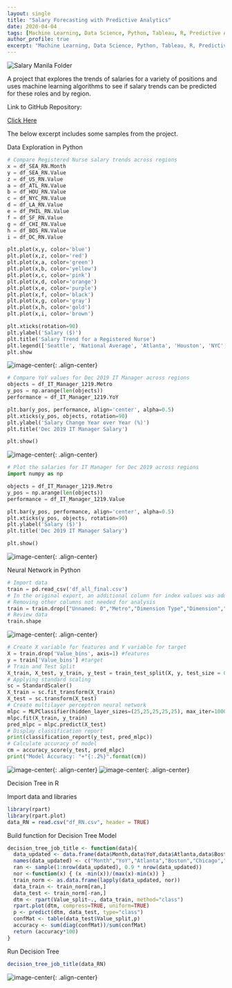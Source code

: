 ```yaml
---
layout: single
title: "Salary Forecasting with Predictive Analytics"
date: 2020-04-04
tags: [Machine Learning, Data Science, Python, Tableau, R, Predictive Analytics]
author_profile: true
excerpt: "Machine Learning, Data Science, Python, Tableau, R, Predictive Analytics"
---
```

![Salary Manila Folder](/images/salaries.jpeg "Salary Forecasting with Predictive Analytics")

A project that explores the trends of salaries for a variety of positions and uses machine learning algorithms to see if salary trends can be predicted for these roles and by region.

Link to GitHub Repository:

[Click Here](https://github.com/davidsuffolk/Salary-Forecasting-Predictive-Analytics)

The below excerpt includes some samples from the project.

Data Exploration in Python

```python
# Compare Registered Nurse salary trends across regions
x = df_SEA_RN.Month
y = df_SEA_RN.Value
z = df_US_RN.Value
a = df_ATL_RN.Value
b = df_HOU_RN.Value
c = df_NYC_RN.Value
d = df_LA_RN.Value
e = df_PHIL_RN.Value
f = df_SF_RN.Value
g = df_CHI_RN.Value
h = df_BOS_RN.Value
i = df_DC_RN.Value

plt.plot(x,y, color='blue')
plt.plot(x,z, color='red')
plt.plot(x,a, color='green')
plt.plot(x,b, color='yellow')
plt.plot(x,c, color='pink')
plt.plot(x,d, color='orange')
plt.plot(x,e, color='purple')
plt.plot(x,f, color='black')
plt.plot(x,g, color='gray')
plt.plot(x,h, color='gold')
plt.plot(x,i, color='brown')

plt.xticks(rotation=90)
plt.ylabel('Salary ($)')
plt.title('Salary Trend for a Registered Nurse')
plt.legend(['Seattle', 'National Average', 'Atlanta', 'Houston', 'NYC', 'LA', 'Philadelphia', 'SF', 'Chicago', 'Boston', 'Washington D.C.'],loc='center left', bbox_to_anchor=(1, 0.5))
plt.show
```
![image-center](/images/sf01.png){: .align-center}


```python
# Compare YoY values for Dec 2019 IT Manager across regions
objects = df_IT_Manager_1219.Metro
y_pos = np.arange(len(objects))
performance = df_IT_Manager_1219.YoY

plt.bar(y_pos, performance, align='center', alpha=0.5)
plt.xticks(y_pos, objects, rotation=90)
plt.ylabel('Salary Change Year over Year (%)')
plt.title('Dec 2019 IT Manager Salary')

plt.show()
```
![image-center](/images/sf02.png){: .align-center}

```python
# Plot the salaries for IT Manager for Dec 2019 across regions
import numpy as np

objects = df_IT_Manager_1219.Metro
y_pos = np.arange(len(objects))
performance = df_IT_Manager_1219.Value

plt.bar(y_pos, performance, align='center', alpha=0.5)
plt.xticks(y_pos, objects, rotation=90)
plt.ylabel('Salary ($)')
plt.title('Dec 2019 IT Manager Salary')

plt.show()
```
![image-center](/images/sf03.png){: .align-center}

Neural Network in Python

```python
# Import data
train = pd.read_csv('df_all_final.csv')
# In the original export, an additional column for index values was added so that needs to be removed.
# Removing other columns not needed for analysis
train = train.drop(["Unnamed: 0","Metro","Dimension Type","Dimension","Measure","Value"], axis = 1)
# Review data
train.shape
```
![image-center](/images/sf04.png){: .align-center}

```python
# Create X variable for features and Y variable for target
X = train.drop('Value_bins', axis=1) #features
y = train['Value_bins'] #target
# Train and Test Split
X_train, X_test, y_train, y_test = train_test_split(X, y, test_size = 0.2, random_state = 42)
# Applying standard scaling
sc = StandardScaler()
X_train = sc.fit_transform(X_train)
X_test = sc.transform(X_test)
# Create multilayer perceptron neural network
mlpc = MLPClassifier(hidden_layer_sizes=(25,25,25,25,25), max_iter=1000)
mlpc.fit(X_train, y_train)
pred_mlpc = mlpc.predict(X_test)
# Display classification report
print(classification_report(y_test, pred_mlpc))
# Calculate accuracy of model
cm = accuracy_score(y_test, pred_mlpc)
print("Model Accuracy: "+"{:.2%}".format(cm))
```
![image-center](/images/sf05.png){: .align-center}
![image-center](/images/sf06.png){: .align-center}

Decision Tree in R

Import data and libraries

```r
library(rpart)
library(rpart.plot)
data_RN = read.csv("df_RN.csv", header = TRUE)
```

Build function for Decision Tree Model

```r
decision_tree_job_title <- function(data){
  data_updated <- data.frame(data$Month,data$YoY,data$Atlanta,data$Boston,data$Chicago,data$Houston,data$Los.Angeles,data$National,data$New.York.City,data$Philadelphia,data$San.Francisco,data$Seattle,data$Washington.DC,data$Value_split)
  names(data_updated) <- c("Month","YoY","Atlanta","Boston","Chicago","Houston","Los_Angeles","National","New_York_City","Philadelphia","San_Francisco","Seattle","Washington_DC","Value_split")
  ran <- sample(1:nrow(data_updated), 0.9 * nrow(data_updated))
  nor <-function(x) { (x -min(x))/(max(x)-min(x)) }
  train_norm <- as.data.frame(lapply(data_updated, nor))
  data_train <- train_norm[ran,]
  data_test <- train_norm[-ran,]
  dtm <- rpart(Value_split~., data_train, method="class")
  rpart.plot(dtm, compress=TRUE, uniform=TRUE)
  p <- predict(dtm, data_test, type="class")
  confMat <- table(data_test$Value_split,p)
  accuracy <- sum(diag(confMat))/sum(confMat)
  return (accuracy*100)
}
```

Run Decision Tree

```r
decision_tree_job_title(data_RN)
```
![image-center](/images/sf07.png){: .align-center}
